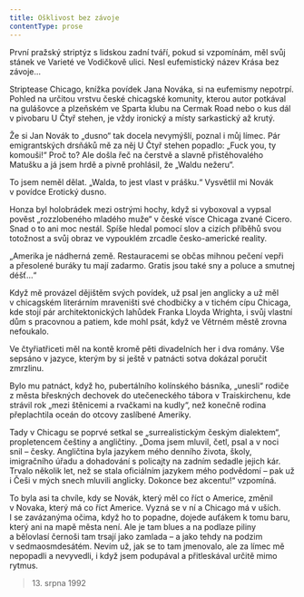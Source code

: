 ```yaml
---
title: Ošklivost bez závoje
contentType: prose
---
```


<section>

První pražský striptýz s lidskou zadní tváří, pokud si vzpomínám, měl svůj stánek ve Varieté ve Vodičkově ulici. Nesl eufemistický název Krása bez závoje…

Striptease Chicago, knížka povídek Jana Nováka, si na eufemismy nepotrpí. Pohled na určitou vrstvu české chicagské komunity, kterou autor potkával na gulášovce a plzeňském ve Sparta klubu na Cermak Road nebo o kus dál v pivobaru U Čtyř stehen, je vždy ironický a místy sarkastický až krutý.

Že si Jan Novák to „dusno“ tak docela nevymýšlí, poznal i můj límec. Pár emigrantských drsňáků mě za něj U Čtyř stehen popadlo: „Fuck you, ty komouši!“ Proč to? Ale došla řeč na čerstvě a slavně přistěhovalého Matušku a já jsem hrdě a pivně prohlásil, že „Waldu nežeru“.

To jsem neměl dělat. „Walda, to jest vlast v prášku.“ Vysvětlil mi Novák v povídce Erotický dusno.

Honza byl holobrádek mezi ostrými hochy, když si vyboxoval a vypsal pověst „rozzlobeného mladého muže“ v české vísce Chicaga zvané Cicero. Snad o to ani moc nestál. Spíše hledal pomocí slov a cizích příběhů svou totožnost a svůj obraz ve vypouklém zrcadle česko-americké reality.

„Amerika je nádherná země. Restauracemi se občas mihnou pečení vepři a přesolené buráky tu mají zadarmo. Gratis jsou také sny a poluce a smutnej déšť…“

Když mě provázel dějištěm svých povídek, už psal jen anglicky a už měl v chicagském literárním mraveništi své chodbičky a v tichém cípu Chicaga, kde stojí pár architektonických lahůdek Franka Lloyda Wrighta, i svůj vlastní dům s pracovnou a patiem, kde mohl psát, když ve Větrném městě zrovna nefoukalo.

Ve čtyřiatřiceti měl na kontě kromě pěti divadelních her i dva romány. Vše sepsáno v jazyce, kterým by si ještě v patnácti sotva dokázal poručit zmrzlinu.

Bylo mu patnáct, když ho, pubertálního kolínského básníka, „unesli“ rodiče z města břeskných dechovek do utečeneckého tábora v Traiskirchenu, kde strávil rok „mezi štěnicemi a rvačkami na kudly“, než konečně rodina přeplachtila oceán do otcovy zaslíbené Ameriky.

Tady v Chicagu se poprvé setkal se „surrealistickým českým dialektem“, propletencem češtiny a angličtiny. „Doma jsem mluvil, četl, psal a v noci snil – česky. Angličtina byla jazykem mého denního života, školy, imigračního úřadu a dohadování s policajty na zadním sedadle jejich kár. Trvalo několik let, než se stala oficiálním jazykem mého podvědomí – pak už i Češi v mých snech mluvili anglicky. Dokonce bez akcentu!“ vzpomíná.

To byla asi ta chvíle, kdy se Novák, který měl co říct o Americe, změnil v Novaka, který má co říct Americe. Vyzná se v ní a Chicago má v uších. I se zavázanýma očima, když ho to popadne, dojede auťákem k tomu baru, který ani na mapě města není. Ale je tam blues a na podlaze piliny a bělovlasí černoši tam trsají jako zamlada – a jako tehdy na podzim v sedmaosmdesátém. Nevím už, jak se to tam jmenovalo, ale za límec mě nepopadli a nevyvedli, i když jsem podupával a přitleskával určitě mimo rytmus.

</section>

<section>

> 13. srpna 1992

</section>
